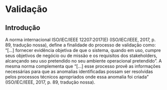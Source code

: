 # Validação

## Introdução

A norma internacional ISO/IEC/IEEE 12207:2017(E) (ISO/IEC/IEEE, 2017, p. 89, tradução nossa), define a finalidade do processo de validação como: “[...] fornecer evidência objetiva de que o sistema, quando em uso, cumpre seus objetivos de negócio ou de missão e os requisitos dos stakeholders, alcançando seu uso pretendido
no seu ambiente operacional pretendido”. A mesma norma complementa que “[...] esse processo provê as informações necessárias para que as anomalias identificadas possam ser resolvidas pelos processos técnicos apropriados onde essa anomalia foi criada” (ISO/IEC/IEEE, 2017, p. 89, tradução nossa). 